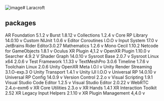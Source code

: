 ![image](https://github.com/user-attachments/assets/ad44cce9-bcd4-4b91-ad27-45e51dca274b)# Laracroft


## packages

AR Foundation 5.1.2 v
Burst 1.8.12 v
Collections 1.2.4 v
Core RP Library 14.0.10 v
Custom NIJnit 1.0.6 v
Editor Coroutines I.O.O v
Input System  17.0 v
JetBrains Rider Editor3.0.27
Mathematics 1.2.6 v
Mono Cecil 1.10.2
Netcode for GameObjects 1.8.1 v
Oculus XR Plugin 4,1.2 v
OpenXR Plugin 1.10.0 v
Searcher 4.9.2 V
Shader Graph 14.0.10 v
Sysroot Base 2.0.7 v
Sysroot Linux x64 2.0.6 v
Test Framework 1.1.33 v
TextMeshPro 3.0.6
Timeline 1.7.6 v
Toolchain Linux 2.0.6
Unity OpenXR Meta I.O.I v
Unity Render Streaming 3.1.O-exp.3 O
Unity Transport 1.4.1 v
Unity IJI I.O.O v
Universal RP 14.0.10 v
Universal RP Config 14.0.9 v
Version Control 2.2.o v
Visual Scripting 1.9.1
Visual Studio Code Editor 1.2.5 v
Visual Studio Editor 2.0.22 v
WebRTC 2.4.o-exm6 v
XR Core Utilities 2.3.o v
XR Hands 1.4.1
XR Interaction Toolkit 2.52
XR Legacy Input Helpers 2.1.10 v
XR Plugin Management 4,4.0 v

